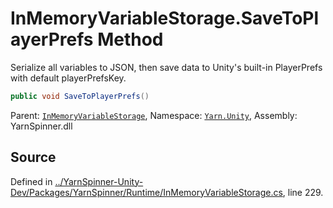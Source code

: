 # InMemoryVariableStorage.SaveToPlayerPrefs Method

Serialize all variables to JSON, then save data to Unity's built-in PlayerPrefs with default playerPrefsKey.


```csharp
public void SaveToPlayerPrefs()
```



<div class="class-metadata">

Parent: [`InMemoryVariableStorage`](/api/csharp/yarn.unity/inmemoryvariablestorage.md), Namespace: [`Yarn.Unity`](/api/csharp/yarn.unity/README.md), Assembly: YarnSpinner.dll
</div>

## Source
Defined in [../YarnSpinner-Unity-Dev/Packages/YarnSpinner/Runtime/InMemoryVariableStorage.cs](https://github.com/YarnSpinnerTool/YarnSpinner-Unity//blob/develop/Runtime/InMemoryVariableStorage.cs#L229), line 229.
